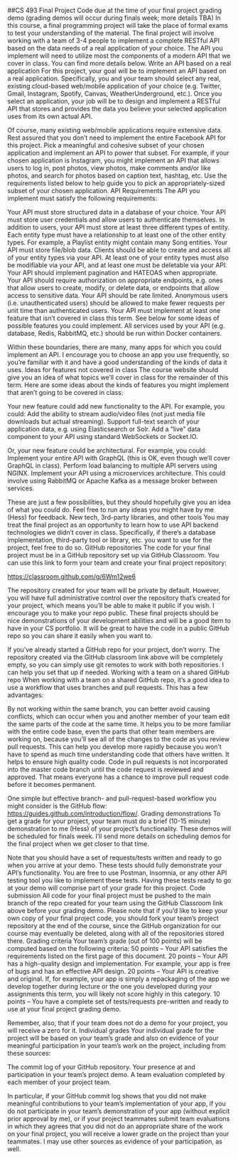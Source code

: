 ##CS 493 Final Project
Code due at the time of your final project grading demo
(grading demos will occur during finals week; more details TBA)
In this course, a final programming project will take the place of formal exams to test your understanding of the material.  The final project will involve working with a team of 3-4 people to implement a complete RESTful API based on the data needs of a real application of your choice.  The API you implement will need to utilize most the components of a modern API that we cover in class.  You can find more details below.
Write an API based on a real application
For this project, your goal will be to implement an API based on a real application.  Specifically, you and your team should select any real, existing cloud-based web/mobile application of your choice (e.g. Twitter, Gmail, Instagram, Spotify, Canvas, WeatherUnderground, etc.).  Once you select an application, your job will be to design and implement a RESTful API that stores and provides the data you believe your selected application uses from its own actual API.

Of course, many existing web/mobile applications require extensive data.  Rest assured that you don’t need to implement the entire Facebook API for this project.  Pick a meaningful and cohesive subset of your chosen application and implement an API to power that subset.  For example, if your chosen application is Instagram, you might implement an API that allows users to log in, post photos, view photos, make comments and/or like photos, and search for photos based on caption text, hashtag, etc.  Use the requirements listed below to help guide you to pick an appropriately-sized subset of your chosen application.
API Requirements
The API you implement must satisfy the following requirements:

Your API must store structured data in a database of your choice.
Your API must store user credentials and allow users to authenticate themselves.
In addition to users, your API must store at least three different types of entity.  Each entity type must have a relationship to at least one of the other entity types.  For example, a Playlist entity might contain many Song entities.
Your API must store file/blob data.
Clients should be able to create and access all of your entity types via your API.  At least one of your entity types must also be modifiable via your API, and at least one must be deletable via your API.
Your API should implement pagination and HATEOAS when appropriate.
Your API should require authorization on appropriate endpoints, e.g. ones that allow users to create, modify, or delete data, or endpoints that allow access to sensitive data.
Your API should be rate limited.  Anonymous users (i.e. unauthenticated users) should be allowed to make fewer requests per unit time than authenticated users.
Your API must implement at least one feature that isn’t covered in class this term.  See below for some ideas of possible features you could implement.
All services used by your API (e.g. database, Redis, RabbitMQ, etc.) should be run within Docker containers.

Within these boundaries, there are many, many apps for which you could implement an API.  I encourage you to choose an app you use frequently, so you’re familiar with it and have a good understanding of the kinds of data it uses.
Ideas for features not covered in class
The course website should give you an idea of what topics we’ll cover in class for the remainder of this term.  Here are some ideas about the kinds of features you might implement that aren’t going to be covered in class:


Your new feature could add new functionality to the API.  For example, you could:
Add the ability to stream audio/video files (not just media file downloads but actual streaming).
Support full-text search of your application data, e.g. using Elasticsearch or Solr.
Add a “live” data component to your API using standard WebSockets or Socket.IO.


Or, your new feature could be architectural.  For example, you could:
Implement your entire API with GraphQL (this is OK, even though we’ll cover GraphQL in class).
Perform load balancing to multiple API servers using NGINX.
Implement your API using a microservices architecture.  This could involve using RabbitMQ or Apache Kafka as a message broker between services.

These are just a few possibilities, but they should hopefully give you an idea of what you could do.  Feel free to run any ideas you might have by me (Hess) for feedback.
New tech, 3rd-party libraries, and other tools
You may treat the final project as an opportunity to learn how to use API backend technologies we didn’t cover in class.  Specifically, if there’s a database implementation, third-party tool or library, etc. you want to use for the project, feel free to do so.
GitHub repositories
The code for your final project must be in a GitHub repository set up via GitHub Classroom.  You can use this link to form your team and create your final project repository:

https://classroom.github.com/g/6Wm12we6

The repository created for your team will be private by default.    However, you will have full administrative control over the repository that’s created for your project, which means you’ll be able to make it public if you wish.  I encourage you to make your repo public.  These final projects should be nice demonstrations of your development abilities and will be a good item to have in your CS portfolio.  It will be great to have the code in a public GitHub repo so you can share it easily when you want to.

If you’ve already started a GitHub repo for your project, don’t worry.  The repository created via the GitHub classroom link above will be completely empty, so you can simply use git remotes to work with both repositories.  I can help you set that up if needed.
Working with a team on a shared GitHub repo
When working with a team on a shared GitHub repo, it’s a good idea to use a workflow that uses branches and pull requests.  This has a few advantages:

By not working within the same branch, you can better avoid causing conflicts, which can occur when you and another member of your team edit the same parts of the code at the same time.
It helps you to be more familiar with the entire code base, even the parts that other team members are working on, because you’ll see all of the changes to the code as you review pull requests.  This can help you develop more rapidly because you won’t have to spend as much time understanding code that others have written.
It helps to ensure high quality code.  Code in pull requests is not incorporated into the master code branch until the code request is reviewed and approved.  That means everyone has a chance to improve pull request code before it becomes permanent.

One simple but effective branch- and pull-request-based workflow you might consider is the GitHub flow: https://guides.github.com/introduction/flow/.
Grading demonstrations
To get a grade for your project, your team must do a brief (10-15 minute) demonstration to me (Hess) of your project’s functionality.  These demos will be scheduled for finals week.  I’ll send more details on scheduling demos for the final project when we get closer to that time.

Note that you should have a set of requests/tests written and ready to go when you arrive at your demo.  These tests should fully demonstrate your API’s functionality.  You are free to use Postman, Insomnia, or any other API testing tool you like to implement these tests.  Having these tests ready to go at your demo will comprise part of your grade for this project.
Code submission
All code for your final project must be pushed to the main branch of the repo created for your team using the GitHub Classroom link above before your grading demo.  Please note that if you’d like to keep your own copy of your final project code, you should fork your team’s project repository at the end of the course, since the GitHub organization for our course may eventually be deleted, along with all of the repositories stored there.
Grading criteria
Your team’s grade (out of 100 points) will be computed based on the following criteria:
50 points – Your API satisfies the requirements listed on the first page of this document.
20 points – Your API has a high-quality design and implementation.
For example, your app is free of bugs and has an effective API design.
20 points – Your API is creative and original.
If, for example, your app is simply a repackaging of the app we develop together during lecture or the one you developed during your assignments this term, you will likely not score highly in this category.
10 points – You have a complete set of tests/requests pre-written and ready to use at your final project grading demo.

Remember, also, that if your team does not do a demo for your project, you will receive a zero for it.
Individual grades
Your individual grade for the project will be based on your team’s grade and also on evidence of your meaningful participation in your team’s work on the project, including from these sources:

The commit log of your GitHub repository.
Your presence at and participation in your team’s project demo.
A team evaluation completed by each member of your project team.

In particular, if your GitHub commit log shows that you did not make meaningful contributions to your team’s implementation of your app, if you do not participate in your team’s demonstration of your app (without explicit prior approval by me), or if your project teammates submit team evaluations in which they agrees that you did not do an appropriate share of the work on your final project, you will receive a lower grade on the project than your teammates.  I may use other sources as evidence of your participation, as well.
